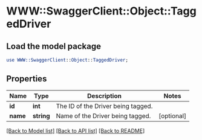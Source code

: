 # WWW::SwaggerClient::Object::TaggedDriver

## Load the model package
```perl
use WWW::SwaggerClient::Object::TaggedDriver;
```

## Properties
Name | Type | Description | Notes
------------ | ------------- | ------------- | -------------
**id** | **int** | The ID of the Driver being tagged. | 
**name** | **string** | Name of the Driver being tagged. | [optional] 

[[Back to Model list]](../README.md#documentation-for-models) [[Back to API list]](../README.md#documentation-for-api-endpoints) [[Back to README]](../README.md)


